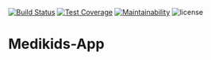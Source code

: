 
[![Build Status](https://travis-ci.org/jpdillingham/SWoT.svg?branch=master)](https://travis-ci.org/jpdillingham/SWoT/branches)
[![Test Coverage](https://api.codeclimate.com/v1/badges/83e477fdc50a87cde255/test_coverage)](https://codeclimate.com/github/jpdillingham/SWoT/test_coverage)
[![Maintainability](https://api.codeclimate.com/v1/badges/83e477fdc50a87cde255/maintainability)](https://codeclimate.com/github/jpdillingham/SWoT/maintainability)
![license](https://img.shields.io/github/license/jpdillingham/SWoT.svg)


# Medikids-App
